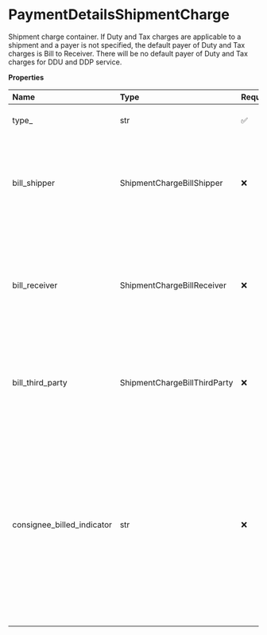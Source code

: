 # PaymentDetailsShipmentCharge

Shipment charge container. If Duty and Tax charges are applicable to a shipment and a payer is not specified, the default payer of Duty and Tax charges is Bill to Receiver. There will be no default payer of Duty and Tax charges for DDU and DDP service.

**Properties**

| Name                       | Type                         | Required | Description                                                                                                                                                                                                                                                                                                                                                                                                                                                                      |
| :------------------------- | :--------------------------- | :------- | :------------------------------------------------------------------------------------------------------------------------------------------------------------------------------------------------------------------------------------------------------------------------------------------------------------------------------------------------------------------------------------------------------------------------------------------------------------------------------- |
| type\_                     | str                          | ✅       | Values are 01 = Transportation, 02 = Duties and Taxes                                                                                                                                                                                                                                                                                                                                                                                                                            |
| bill_shipper               | ShipmentChargeBillShipper    | ❌       | Container for the BillShipper billing option. This element or its sibling element, BillReceiver, BillThirdParty or ConsigneeBilledIndicator, must be present but no more than one can be present.                                                                                                                                                                                                                                                                                |
| bill_receiver              | ShipmentChargeBillReceiver   | ❌       | Container for the BillReceiver billing option. This element or its sibling element, BillShipper, BillThirdParty or Consignee Billed, must be present but no more than one can be present. For a return shipment, Bill Receiver is invalid for Transportation charges.                                                                                                                                                                                                            |
| bill_third_party           | ShipmentChargeBillThirdParty | ❌       | Container for the third party billing option. This element or its sibling element, BillShipper, BillReceiver or Consignee Billed, must be present but no more than one can be present.                                                                                                                                                                                                                                                                                           |
| consignee_billed_indicator | str                          | ❌       | Consignee Billing payment option indicator. The presence indicates consignee billing option is selected. The absence indicates one of the other payment options is selected. Empty Tag. This element or its sibling element, BillShipper, BillReceiver or BillThirdParty, must be present but no more than one can be present. This billing option is valid for a shipment charge type of Transportation only. Only applies to US/PR and PR/US shipment origins and destination. |

<!-- This file was generated by liblab | https://liblab.com/ -->
